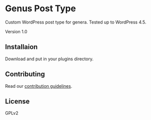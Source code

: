 # Genus Post Type
Custom WordPress post type for genera. Tested up to WordPress 4.5.

Version 1.0

## Installaion
Download and put in your plugins directory.

## Contributing
Read our [contribution guidelines](/.github/CONTRIBUTING.md).

## License
GPLv2
